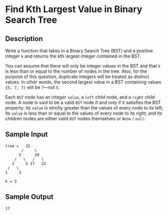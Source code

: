 # Find Kth Largest Value in Binary Search Tree

## Description
Write a function that takes in a Binary Search Tree (BST) and a positive integer `k` and returns the kth largest integer contained in the BST.

You can assume that there will only be integer values in the BST and that `k` is less than or equal to the number of nodes in the tree.
Also, for the purpose of this question, duplicate integers will be treated as distinct values. In other words, the second largest value in a BST containing values `{5, 7, 7}` will be `7`—not `5`.

Each `BST` node has an integer `value`, a `left` child node, and a `right` child node. A node is said to be a valid `BST` node if and only if it satisfies the BST property: its `value` is strictly greater than the values of every node to its left; its `value` is less than or equal to the values of every node to its right; and its children nodes are either valid `BST` nodes themselves or `None` / `null`.

## Sample Input
```
tree =   15
       /     \
      5      20
    /   \   /   \
   2     5 17   22
 /   \         
1     3

k = 3
```

## Sample Output
```
17
```